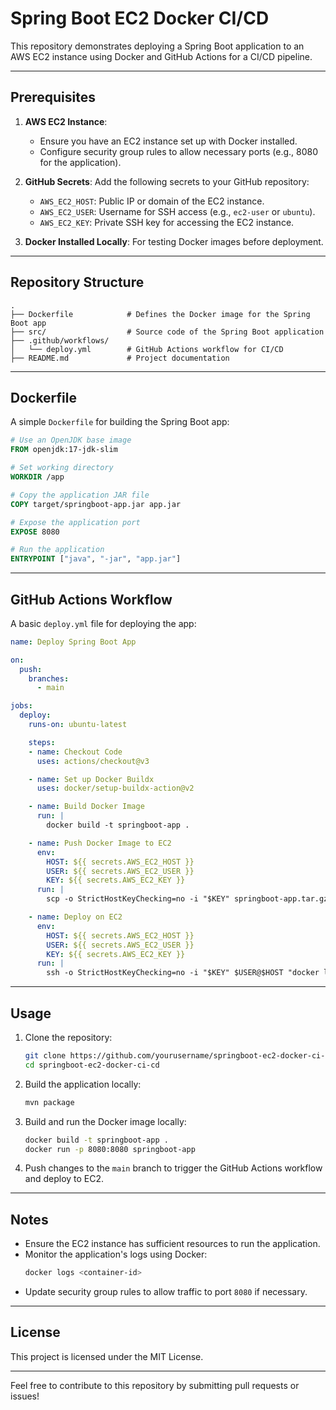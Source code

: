 # Spring Boot EC2 Docker CI/CD

This repository demonstrates deploying a Spring Boot application to an AWS EC2 instance using Docker and GitHub Actions for a CI/CD pipeline.

---

## Prerequisites

1. **AWS EC2 Instance**:
   - Ensure you have an EC2 instance set up with Docker installed.
   - Configure security group rules to allow necessary ports (e.g., 8080 for the application).

2. **GitHub Secrets**:
   Add the following secrets to your GitHub repository:
   - `AWS_EC2_HOST`: Public IP or domain of the EC2 instance.
   - `AWS_EC2_USER`: Username for SSH access (e.g., `ec2-user` or `ubuntu`).
   - `AWS_EC2_KEY`: Private SSH key for accessing the EC2 instance.

3. **Docker Installed Locally**: For testing Docker images before deployment.

---

## Repository Structure

```plaintext
.
├── Dockerfile            # Defines the Docker image for the Spring Boot app
├── src/                  # Source code of the Spring Boot application
├── .github/workflows/
│   └── deploy.yml        # GitHub Actions workflow for CI/CD
├── README.md             # Project documentation
```

---

## Dockerfile

A simple `Dockerfile` for building the Spring Boot app:

```dockerfile
# Use an OpenJDK base image
FROM openjdk:17-jdk-slim

# Set working directory
WORKDIR /app

# Copy the application JAR file
COPY target/springboot-app.jar app.jar

# Expose the application port
EXPOSE 8080

# Run the application
ENTRYPOINT ["java", "-jar", "app.jar"]
```

---

## GitHub Actions Workflow

A basic `deploy.yml` file for deploying the app:

```yaml
name: Deploy Spring Boot App

on:
  push:
    branches:
      - main

jobs:
  deploy:
    runs-on: ubuntu-latest

    steps:
    - name: Checkout Code
      uses: actions/checkout@v3

    - name: Set up Docker Buildx
      uses: docker/setup-buildx-action@v2

    - name: Build Docker Image
      run: |
        docker build -t springboot-app .

    - name: Push Docker Image to EC2
      env:
        HOST: ${{ secrets.AWS_EC2_HOST }}
        USER: ${{ secrets.AWS_EC2_USER }}
        KEY: ${{ secrets.AWS_EC2_KEY }}
      run: |
        scp -o StrictHostKeyChecking=no -i "$KEY" springboot-app.tar.gz $USER@$HOST:/home/$USER/

    - name: Deploy on EC2
      env:
        HOST: ${{ secrets.AWS_EC2_HOST }}
        USER: ${{ secrets.AWS_EC2_USER }}
        KEY: ${{ secrets.AWS_EC2_KEY }}
      run: |
        ssh -o StrictHostKeyChecking=no -i "$KEY" $USER@$HOST "docker load < springboot-app.tar.gz && docker run -d -p 8080:8080 springboot-app"
```

---

## Usage

1. Clone the repository:
   ```bash
   git clone https://github.com/yourusername/springboot-ec2-docker-ci-cd.git
   cd springboot-ec2-docker-ci-cd
   ```

2. Build the application locally:
   ```bash
   mvn package
   ```

3. Build and run the Docker image locally:
   ```bash
   docker build -t springboot-app .
   docker run -p 8080:8080 springboot-app
   ```

4. Push changes to the `main` branch to trigger the GitHub Actions workflow and deploy to EC2.

---

## Notes

- Ensure the EC2 instance has sufficient resources to run the application.
- Monitor the application's logs using Docker:
  ```bash
  docker logs <container-id>
  ```
- Update security group rules to allow traffic to port `8080` if necessary.

---

## License

This project is licensed under the MIT License.

---

Feel free to contribute to this repository by submitting pull requests or issues!


